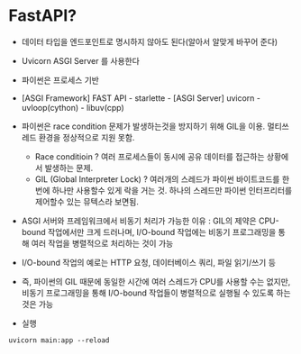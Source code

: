 # FastAPI?
- 데이터 타입을 엔드포인트로 명시하지 않아도 된다(알아서 알맞게 바꾸어 준다)
- Uvicorn ASGI Server 를 사용한다
- 파이썬은 프로세스 기반
- [ASGI Framework] FAST API - starlette - [ASGI Server] uvicorn - uvloop(cython) - libuv(cpp)
- 파이썬은 race condition 문제가 발생하는것을 방지하기 위해 GIL을 이용. 멀티쓰레드 환경을 정상적으로 지원 못함.
    - Race conditioin ? 여러 프로세스들이 동시에 공유 데이터를 접근하는 상황에서 발생하는 문제.
    - GIL (Global Interpreter Lock) ? 여러개의 스레드가 파이썬 바이트코드를 한번에 하나만 사용할수 있게 락을 거는 것. 하나의 스레드만 파이썬 인터프리터를 제어할수 있는 뮤텍스라 보면됨.
- ASGI 서버와 프레임워크에서 비동기 처리가 가능한 이유 : GIL의 제약은 CPU-bound 작업에서만 크게 드러나며, I/O-bound 작업에는 비동기 프로그래밍을 통해 여러 작업을 병렬적으로 처리하는 것이 가능
- I/O-bound 작업의 예로는 HTTP 요청, 데이터베이스 쿼리, 파일 읽기/쓰기 등
- 즉, 파이썬의 GIL 때문에 동일한 시간에 여러 스레드가 CPU를 사용할 수는 없지만, 비동기 프로그래밍을 통해 I/O-bound 작업들이 병렬적으로 실행될 수 있도록 하는 것은 가능

- 실행
```
uvicorn main:app --reload
```
